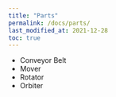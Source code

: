 ```yaml
---
title: "Parts"
permalink: /docs/parts/
last_modified_at: 2021-12-28
toc: true
---
```


- Conveyor Belt
- Mover
- Rotator
- Orbiter

